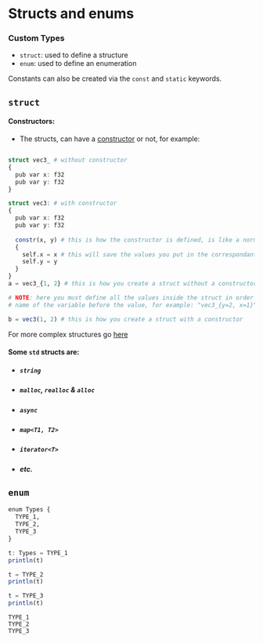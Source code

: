 # Structs and enums
### Custom Types
- ```struct```: used to define a structure
- ```enum```: used to define an enumeration

Constants can also be created via the ```const``` and ```static``` keywords.

## ```struct```
#### Constructors:
- The structs, can have a [constructor](https://en.wikipedia.org/wiki/Constructor_(object-oriented_programming)) or not, for example:
```julia

struct vec3_ # without constructor
{
  pub var x: f32
  pub var y: f32
}

struct vec3: # with constructor
{
  pub var x: f32
  pub var y: f32
  
  constr(x, y) # this is how the constructor is defined, is like a normal function, but it will called once you create an struct (if it has one)
  {
    self.x = x # this will save the values you put in the correspondant variables
    self.y = y
  }
}
a = vec3_{1, 2} # this is how you create a struct without a constructor 

# NOTE: here you must define all the values inside the struct in order or putting the 
# name of the variable before the value, for example: "vec3_{y=2, x=1}"

b = vec3(1, 2) # this is how you create a struct with a constructor

```
For more complex structures go [here]()

#### Some ```std``` structs are:

- ##### ```string```
- ##### ```malloc```, ```realloc``` & ```alloc```
- ##### ```async```
- ##### ```map<T1, T2>```
- ##### ```iterator<T>```
- ##### etc.


## ```enum```
```julia
enum Types {
  TYPE_1,
  TYPE_2,
  TYPE_3
}

t: Types = TYPE_1
println(t)

t = TYPE_2
println(t)

t = TYPE_3
println(t)

```

```
TYPE_1
TYPE_2
TYPE_3
```

